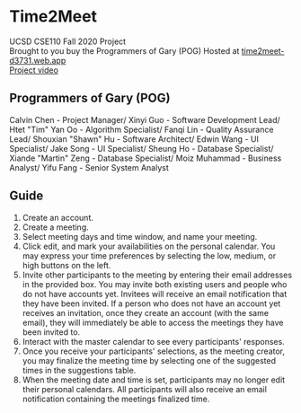 # Time2Meet
UCSD CSE110 Fall 2020 Project\
Brought to you buy the Programmers of Gary (POG)
Hosted at [time2meet-d3731.web.app](https://time2meet-d3731.web.app/)<br/>
[Project video](https://www.youtube.com/watch?v=PtrAXuKBUz8&feature=youtu.be)

## Programmers of Gary (POG)
Calvin Chen - Project Manager/
Xinyi Guo - Software Development Lead/
Htet "Tim" Yan Oo - Algorithm Specialist/
Fanqi Lin - Quality Assurance Lead/
Shouxian "Shawn" Hu - Software Architect/
Edwin Wang - UI Specialist/
Jake Song - UI Specialist/
Sheung Ho - Database Specialist/
Xiande "Martin" Zeng - Database Specialist/
Moiz Muhammad - Business Analyst/
Yifu Fang - Senior System Analyst

## Guide
1. Create an account.
2. Create a meeting.
3. Select meeting days and time window, and name your meeting.
4. Click edit, and mark your availabilities on the personal calendar.
You may express your time preferences by selecting the low, medium, or high buttons on the left.
5. Invite other participants to the meeting by entering their email addresses in the provided box.
You may invite both existing users and people who do not have accounts yet.
Invitees will receive an email notification that they have been invited.
If a person who does not have an account yet receives an invitation, once they create an account (with the same email), they will immediately be able to access the meetings they have been invited to.
6. Interact with the master calendar to see every participants' responses.
7. Once you receive your participants' selections, as the meeting creator, you may finalize the meeting time by selecting one of the suggested times in the suggestions table.
8. When the meeting date and time is set, participants may no longer edit their personal calendars.
All participants will also receive an email notification containing the meetings finalized time.